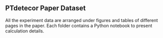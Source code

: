 ## PTdetecor Paper Dataset

All the experiment data are arranged under figures and tables of different pages in the paper. Each folder contains a Python notebook to present calculation details.
